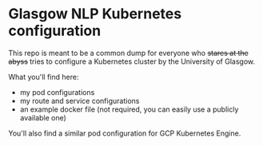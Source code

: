 # Glasgow NLP Kubernetes configuration

This repo is meant to be a common dump for everyone who ~~stares at the abyss~~ tries to configure a Kubernetes cluster by the University of Glasgow.

What you'll find here:

- my pod configurations
- my route and service configurations
- an example docker file (not required, you can easily use a publicly available one)

You'll also find a similar pod configuration for GCP Kubernetes Engine.

